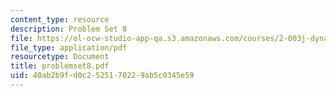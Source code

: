 ```yaml
---
content_type: resource
description: Problem Set 8
file: https://ol-ocw-studio-app-qa.s3.amazonaws.com/courses/2-003j-dynamics-and-vibration-13-013j-fall-2002/40ab2b9fd0c2525170229ab5c0345e59_problemset8.pdf
file_type: application/pdf
resourcetype: Document
title: problemset8.pdf
uid: 40ab2b9f-d0c2-5251-7022-9ab5c0345e59
---
```

